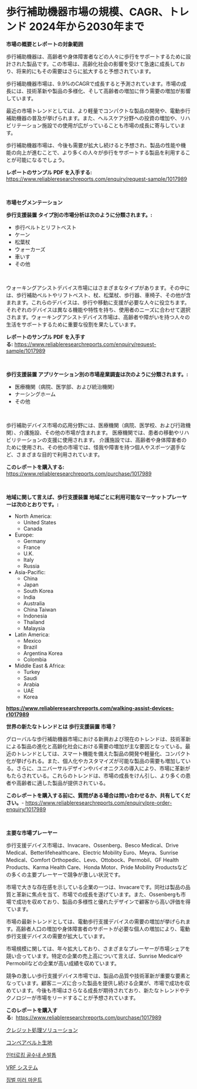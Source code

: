 <p><h1>歩行補助機器市場の規模、CAGR、トレンド 2024年から2030年まで</h1></p><p><strong>市場の概要とレポートの対象範囲</strong></p>
<p><p>歩行補助機器は、高齢者や身体障害者などの人々に歩行をサポートするために設計された製品です。この市場は、高齢化社会の影響を受けて急速に成長しており、将来的にもその需要はさらに拡大すると予想されています。</p><p>歩行補助機器市場は、9.9%のCAGRで成長すると予測されています。市場の成長には、技術革新や製品の多様化、そして高齢者の増加に伴う需要の増加が影響しています。</p><p>最近の市場トレンドとしては、より軽量でコンパクトな製品の開発や、電動歩行補助機器の普及が挙げられます。また、ヘルスケア分野への投資の増加や、リハビリテーション施設での使用が広がっていることも市場の成長に寄与しています。</p><p>歩行補助機器市場は、今後も需要が拡大し続けると予想され、製品の性能や機能の向上が進むことで、より多くの人々が歩行をサポートする製品を利用することが可能になるでしょう。</p></p>
<p><strong>レポートのサンプル PDF を入手する:</strong> <a href="https://www.reliableresearchreports.com/enquiry/request-sample/1017989">https://www.reliableresearchreports.com/enquiry/request-sample/1017989</a></p>
<p>&nbsp;</p>
<p><strong>市場セグメンテーション</strong></p>
<p><strong>歩行支援装置 タイプ別の市場分析は次のように分類されます。:</strong></p>
<p><ul><li>歩行ベルトとリフトベスト</li><li>ケーン</li><li>松葉杖</li><li>ウォーカーズ</li><li>車いす</li><li>その他</li></ul></p>
<p>&nbsp;</p>
<p><p>ウォーキングアシストデバイス市場にはさまざまなタイプがあります。その中には、歩行補助ベルトやリフトベスト、杖、松葉杖、歩行器、車椅子、その他が含まれます。これらのデバイスは、歩行や移動に支援が必要な人々に役立ちます。それぞれのデバイスは異なる機能や特性を持ち、使用者のニーズに合わせて選択されます。ウォーキングアシストデバイス市場は、高齢者や障がいを持つ人々の生活をサポートするために重要な役割を果たしています。</p></p>
<p><strong>レポートのサンプル PDF を入手する:</strong>&nbsp;<a href="https://www.reliableresearchreports.com/enquiry/request-sample/1017989">https://www.reliableresearchreports.com/enquiry/request-sample/1017989</a></p>
<p>&nbsp;</p>
<p><strong> 歩行支援装置 アプリケーション別の市場産業調査は次のように分類されます。:</strong></p>
<p><ul><li>医療機関（病院、医学部、および統治機関）</li><li>ナーシングホーム</li><li>その他</li></ul></p>
<p>&nbsp;</p>
<p><p>歩行補助デバイス市場の応用分野には、医療機関（病院、医学校、および行政機関）、介護施設、その他の市場が含まれます。 医療機関では、患者の移動やリハビリテーションの支援に使用されます。 介護施設では、高齢者や身体障害者のために使用され、その他の市場では、怪我や障害を持つ個人やスポーツ選手など、さまざまな目的で利用されています。</p></p>
<p><strong>このレポートを購入する:</strong>&nbsp; <a href="https://www.reliableresearchreports.com/purchase/1017989">https://www.reliableresearchreports.com/purchase/1017989</a></p>
<p>&nbsp;</p>
<p><strong>地域に関して言えば、歩行支援装置 地域ごとに利用可能なマーケットプレーヤーは次のとおりです。:</strong></p>
<p><ul>
    <li>
        North America:
        <ul>
            <li>United States</li>
            <li>Canada</li>
        </ul>
    </li>
    <li>
        Europe:
        <ul>
            <li>Germany</li>
            <li>France</li>
            <li>U.K.</li>
            <li>Italy</li>
            <li>Russia</li>
        </ul>
    </li>
    <li>
        Asia-Pacific:
        <ul>
            <li>China</li>
            <li>Japan</li>
            <li>South Korea</li>
            <li>India</li>
            <li>Australia</li>
            <li>China Taiwan</li>
            <li>Indonesia</li>
            <li>Thailand</li>
            <li>Malaysia</li>
        </ul>
    </li>
    <li>
        Latin America:
        <ul>
            <li>Mexico</li>
            <li>Brazil</li>
            <li>Argentina Korea</li>
            <li>Colombia</li>
        </ul>
    </li>
    <li>
        Middle East & Africa:
        <ul>
            <li>Turkey</li>
            <li>Saudi</li>
            <li>Arabia</li>
            <li>UAE</li>
            <li>Korea</li>
        </ul>
    </li>
    </ul></p>
<p><strong><a href="https://www.reliableresearchreports.com/walking-assist-devices-r1017989">https://www.reliableresearchreports.com/walking-assist-devices-r1017989</a></strong>&nbsp;</p>
<p><strong>世界の新たなトレンドとは 歩行支援装置 市場？</strong></p>
<p><p>グローバルな歩行補助機器市場における新興および現在のトレンドは、技術革新による製品の進化と高齢化社会における需要の増加が主な要因となっている。最近のトレンドとしては、スマート機能を備えた製品の開発や軽量化、コンパクト化が挙げられる。また、個人化やカスタマイズが可能な製品の需要も増加している。さらに、ユニバーサルデザインやバイオニクスの導入により、市場に革新がもたらされている。これらのトレンドは、市場の成長をけん引し、より多くの患者や高齢者に適した製品が提供されている。</p></p>
<p><strong>このレポートを購入する前に、質問がある場合は問い合わせるか、共有してください。</strong>- <a href="https://www.reliableresearchreports.com/enquiry/pre-order-enquiry/1017989">https://www.reliableresearchreports.com/enquiry/pre-order-enquiry/1017989</a></p>
<p>&nbsp;</p>
<p><strong>主要な市場プレーヤー</strong></p>
<p><p>歩行支援デバイス市場は、Invacare、Ossenberg、Besco Medical、Drive Medical、Betterlifehealthcare、Electric Mobility Euro、Meyra、Sunrise Medical、Comfort Orthopedic、Levo、Ottobock、Permobil、GF Health Products、Karma Health Care、Honda Motor、Pride Mobility Productsなどの多くの主要プレーヤーで競争が激しい状況です。</p><p>市場で大きな存在感を示している企業の一つは、Invacareです。同社は製品の品質と革新に焦点を当て、市場での成長を遂げています。また、Ossenbergも市場で成功を収めており、製品の多様性と優れたデザインで顧客から高い評価を得ています。</p><p>市場の最新トレンドとしては、電動歩行支援デバイスの需要の増加が挙げられます。高齢者人口の増加や身体障害者のサポートが必要な個人の増加により、電動歩行支援デバイスの需要が拡大しています。</p><p>市場規模に関しては、年々拡大しており、さまざまなプレーヤーが市場シェアを競い合っています。特定の企業の売上高について言えば、Sunrise MedicalやPermobilなどの企業が高い成績を収めています。</p><p>競争の激しい歩行支援デバイス市場では、製品の品質や技術革新が重要な要素となっています。顧客ニーズに合った製品を提供し続ける企業が、市場で成功を収めています。今後も市場はさらなる成長が期待されており、新たなトレンドやテクノロジーが市場をリードすることが予想されています。</p></p>
<p><strong>このレポートを購入する:</strong>&nbsp;&nbsp;<a href="https://www.reliableresearchreports.com/purchase/1017989">https://www.reliableresearchreports.com/purchase/1017989</a></p>
<p><p><a href="https://medium.com/@desekay3566/%E3%82%AF%E3%83%AC%E3%82%B8%E3%83%83%E3%83%88%E5%87%A6%E7%90%86%E3%82%BD%E3%83%AA%E3%83%A5%E3%83%BC%E3%82%B7%E3%83%A7%E3%83%B3%E5%B8%82%E5%A0%B4%E3%81%AE%E3%83%88%E3%83%AC%E3%83%B3%E3%83%89%E3%81%A8%E5%B8%82%E5%A0%B4%E5%88%86%E6%9E%90%E3%81%AF-2024%E5%B9%B4%E3%81%8B%E3%82%892031%E5%B9%B4%E3%81%AE%E6%9C%9F%E9%96%93%E3%81%AB%E4%BA%88%E6%B8%AC%E3%81%95%E3%82%8C%E3%81%A6%E3%81%84%E3%81%BE%E3%81%99-d9c6dffe028a">クレジット処理ソリューション</a></p><p><a href="https://medium.com/@barrycuda1974/%E3%82%B3%E3%83%B3%E3%83%99%E3%83%A4%E3%83%BC%E3%83%99%E3%83%AB%E3%83%88%E7%B4%A0%E6%9D%90%E5%B8%82%E5%A0%B4%E3%81%AE%E3%82%A4%E3%83%B3%E3%82%B5%E3%82%A4%E3%83%88-%E5%B8%82%E5%A0%B4%E3%83%88%E3%83%AC%E3%83%B3%E3%83%89-%E6%88%90%E9%95%B7-2024%E5%B9%B4%E3%81%8B%E3%82%892031%E5%B9%B4%E3%81%BE%E3%81%A7%E3%81%AE%E4%BA%88%E6%B8%AC-4ef8d9c87a9b">コンベアベルト生地</a></p><p><a href="https://github.com/WilburKihn5676/Market-Research-Report-List-1/blob/main/276325119235.md">인터로킹 골수내 손발톱</a></p><p><a href="https://github.com/EthanMorar2011/Market-Research-Report-List-1/blob/main/471225620776.md">VRF システム</a></p><p><a href="https://medium.com/@bereniceroberts1978/%EC%A7%84%EB%8F%99%EA%B1%B0%EC%9A%B8-%EB%A7%88%EC%9A%B4%ED%8A%B8-%EC%8B%9C%EC%9E%A5-%EC%84%B1%EA%B3%B5%EC%A0%81%EC%9D%B8-%EB%B9%84%EC%A7%80%EB%8B%88%EC%8A%A4-%EC%A0%84%EB%9E%B5%EC%9D%98-%EC%97%B4%EC%87%A0-2031%EB%85%84%EA%B9%8C%EC%A7%80%EC%9D%98-%EC%A0%84%EB%A7%9D-f184bc8da91c">짐벌 미러 마운트</a></p></p>
